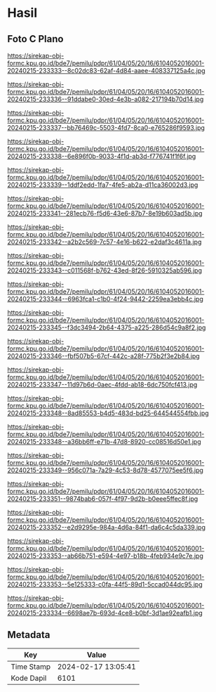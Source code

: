 # Hasil

## Foto C Plano

https://sirekap-obj-formc.kpu.go.id/bde7/pemilu/pdpr/61/04/05/20/16/6104052016001-20240215-233333--8c02dc83-62af-4d84-aaee-408337125a4c.jpg

https://sirekap-obj-formc.kpu.go.id/bde7/pemilu/pdpr/61/04/05/20/16/6104052016001-20240215-233336--91ddabe0-30ed-4e3b-a082-217194b70d14.jpg

https://sirekap-obj-formc.kpu.go.id/bde7/pemilu/pdpr/61/04/05/20/16/6104052016001-20240215-233337--bb76469c-5503-4fd7-8ca0-e765286f9593.jpg

https://sirekap-obj-formc.kpu.go.id/bde7/pemilu/pdpr/61/04/05/20/16/6104052016001-20240215-233338--6e896f0b-9033-4f1d-ab3d-f776741f1f6f.jpg

https://sirekap-obj-formc.kpu.go.id/bde7/pemilu/pdpr/61/04/05/20/16/6104052016001-20240215-233339--1ddf2edd-1fa7-4fe5-ab2a-d11ca36002d3.jpg

https://sirekap-obj-formc.kpu.go.id/bde7/pemilu/pdpr/61/04/05/20/16/6104052016001-20240215-233341--281ecb76-f5d6-43e6-87b7-8e19b603ad5b.jpg

https://sirekap-obj-formc.kpu.go.id/bde7/pemilu/pdpr/61/04/05/20/16/6104052016001-20240215-233342--a2b2c569-7c57-4e16-b622-e2daf3c4611a.jpg

https://sirekap-obj-formc.kpu.go.id/bde7/pemilu/pdpr/61/04/05/20/16/6104052016001-20240215-233343--c011568f-b762-43ed-8f26-5910325ab596.jpg

https://sirekap-obj-formc.kpu.go.id/bde7/pemilu/pdpr/61/04/05/20/16/6104052016001-20240215-233344--6963fca1-c1b0-4f24-9442-2259ea3ebb4c.jpg

https://sirekap-obj-formc.kpu.go.id/bde7/pemilu/pdpr/61/04/05/20/16/6104052016001-20240215-233345--f3dc3494-2b64-4375-a225-286d54c9a8f2.jpg

https://sirekap-obj-formc.kpu.go.id/bde7/pemilu/pdpr/61/04/05/20/16/6104052016001-20240215-233346--fbf507b5-67cf-442c-a28f-775b2f3e2b84.jpg

https://sirekap-obj-formc.kpu.go.id/bde7/pemilu/pdpr/61/04/05/20/16/6104052016001-20240215-233347--11d97b6d-0aec-4fdd-ab18-6dc750fcf413.jpg

https://sirekap-obj-formc.kpu.go.id/bde7/pemilu/pdpr/61/04/05/20/16/6104052016001-20240215-233348--8ad85553-b4d5-483d-bd25-644544554fbb.jpg

https://sirekap-obj-formc.kpu.go.id/bde7/pemilu/pdpr/61/04/05/20/16/6104052016001-20240215-233348--a36bb6ff-e71b-47d8-8920-cc08516d50e1.jpg

https://sirekap-obj-formc.kpu.go.id/bde7/pemilu/pdpr/61/04/05/20/16/6104052016001-20240215-233349--956c071a-7a29-4c53-8d78-4577075ee5f6.jpg

https://sirekap-obj-formc.kpu.go.id/bde7/pemilu/pdpr/61/04/05/20/16/6104052016001-20240215-233351--9874bab6-057f-4f97-9d2b-b0eee5ffec8f.jpg

https://sirekap-obj-formc.kpu.go.id/bde7/pemilu/pdpr/61/04/05/20/16/6104052016001-20240215-233352--e2d9295e-984a-4d6a-84f1-da6c4c5da339.jpg

https://sirekap-obj-formc.kpu.go.id/bde7/pemilu/pdpr/61/04/05/20/16/6104052016001-20240215-233353--ab66b751-e594-4e97-b18b-4feb934e9c7e.jpg

https://sirekap-obj-formc.kpu.go.id/bde7/pemilu/pdpr/61/04/05/20/16/6104052016001-20240215-233353--5e125333-c0fa-44f5-89d1-5ccad044dc95.jpg

https://sirekap-obj-formc.kpu.go.id/bde7/pemilu/pdpr/61/04/05/20/16/6104052016001-20240215-233334--6698ae7b-693d-4ce8-b0bf-3d1ae92eafb1.jpg


## Metadata

| Key        | Value               |
| ---------- | ------------------- |
| Time Stamp | 2024-02-17 13:05:41 |
| Kode Dapil | 6101                |



